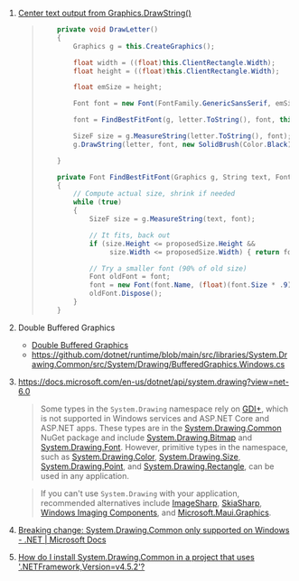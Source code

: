 1. [Center text output from Graphics.DrawString()](https://stackoverflow.com/questions/7991/center-text-output-from-graphics-drawstring)
   
   > ```cs
   >     private void DrawLetter()
   >     {
   >         Graphics g = this.CreateGraphics();
   > 
   >         float width = ((float)this.ClientRectangle.Width);
   >         float height = ((float)this.ClientRectangle.Width);
   > 
   >         float emSize = height;
   > 
   >         Font font = new Font(FontFamily.GenericSansSerif, emSize, FontStyle.Regular);
   > 
   >         font = FindBestFitFont(g, letter.ToString(), font, this.ClientRectangle.Size);
   > 
   >         SizeF size = g.MeasureString(letter.ToString(), font);
   >         g.DrawString(letter, font, new SolidBrush(Color.Black), (width-size.Width)/2, 0);
   > 
   >     }
   > 
   >     private Font FindBestFitFont(Graphics g, String text, Font font, Size proposedSize)
   >     {
   >         // Compute actual size, shrink if needed
   >         while (true)
   >         {
   >             SizeF size = g.MeasureString(text, font);
   > 
   >             // It fits, back out
   >             if (size.Height <= proposedSize.Height &&
   >                  size.Width <= proposedSize.Width) { return font; }
   > 
   >             // Try a smaller font (90% of old size)
   >             Font oldFont = font;
   >             font = new Font(font.Name, (float)(font.Size * .9), font.Style);
   >             oldFont.Dispose();
   >         }
   >     }
   > ```

2. Double Buffered Graphics
   
   - [Double Buffered Graphics](https://docs.microsoft.com/en-us/dotnet/desktop/winforms/advanced/double-buffered-graphics?view=netframeworkdesktop-4.8)
   - https://github.com/dotnet/runtime/blob/main/src/libraries/System.Drawing.Common/src/System/Drawing/BufferedGraphics.Windows.cs

3. https://docs.microsoft.com/en-us/dotnet/api/system.drawing?view=net-6.0
   
   > Some types in the `System.Drawing` namespace rely on [GDI+](https://docs.microsoft.com/en-us/windows/win32/gdiplus/-gdiplus-gdi-start), which is not supported in Windows services and ASP.NET Core and ASP.NET apps. These types are in the [System.Drawing.Common](https://www.nuget.org/packages/System.Drawing.Common/) NuGet package and include [System.Drawing.Bitmap](https://docs.microsoft.com/en-us/dotnet/api/system.drawing.bitmap?view=net-6.0) and [System.Drawing.Font](https://docs.microsoft.com/en-us/dotnet/api/system.drawing.font?view=net-6.0). However, primitive types in the namespace, such as [System.Drawing.Color](https://docs.microsoft.com/en-us/dotnet/api/system.drawing.color?view=net-6.0), [System.Drawing.Size](https://docs.microsoft.com/en-us/dotnet/api/system.drawing.size?view=net-6.0), [System.Drawing.Point](https://docs.microsoft.com/en-us/dotnet/api/system.drawing.point?view=net-6.0), and [System.Drawing.Rectangle](https://docs.microsoft.com/en-us/dotnet/api/system.drawing.rectangle?view=net-6.0), can be used in any application.
   
   > If you can't use `System.Drawing` with your application, recommended alternatives include [ImageSharp](https://github.com/SixLabors/ImageSharp), [SkiaSharp](https://github.com/mono/SkiaSharp), [Windows Imaging Components](https://docs.microsoft.com/en-us/windows/desktop/wic/-wic-about-windows-imaging-codec), and [Microsoft.Maui.Graphics](https://github.com/dotnet/Microsoft.Maui.Graphics).

4. [Breaking change: System.Drawing.Common only supported on Windows - .NET | Microsoft Docs](https://docs.microsoft.com/en-us/dotnet/core/compatibility/core-libraries/6.0/system-drawing-common-windows-only)

5. [How do I install System.Drawing.Common in a project that uses '.NETFramework,Version=v4.5.2'?](https://stackoverflow.com/questions/54984173/how-do-i-install-system-drawing-common-in-a-project-that-uses-netframework-ver)
